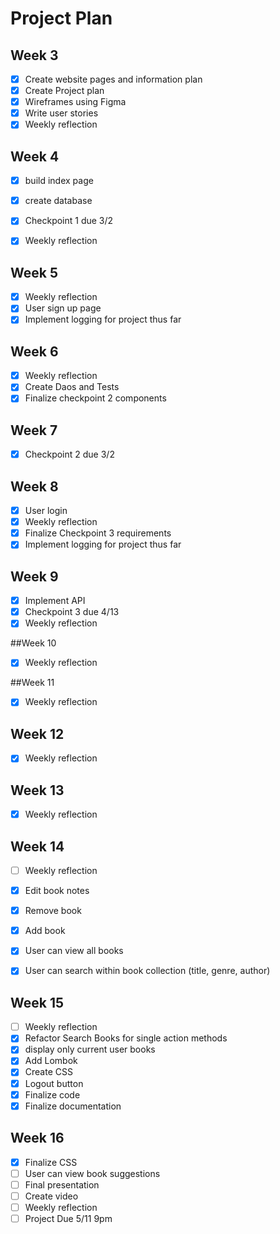 # Project Plan

## Week 3
- [x] Create website pages and information plan
- [x] Create Project plan
- [x] Wireframes using Figma
- [x] Write user stories
- [x] Weekly reflection

## Week 4
- [x] build index page
- [x] create database
- [x] Checkpoint 1 due 3/2
- [x] Weekly reflection


## Week 5
- [x] Weekly reflection
- [x] User sign up page
- [x] Implement logging for project thus far

## Week 6
- [x] Weekly reflection
- [x] Create Daos and Tests
- [x] Finalize checkpoint 2 components

## Week 7
- [x] Checkpoint 2 due 3/2

## Week 8
- [x] User login
- [x] Weekly reflection
- [x] Finalize Checkpoint 3 requirements
- [x] Implement logging for project thus far

## Week 9
- [x] Implement API
- [x] Checkpoint 3 due 4/13
- [x] Weekly reflection

##Week 10
- [x] Weekly reflection

##Week 11
- [x] Weekly reflection

## Week 12
- [x] Weekly reflection

## Week 13
- [x] Weekly reflection

## Week 14
- [ ] Weekly reflection 
- [x] Edit book notes
- [x] Remove book 
- [x] Add book
- [x] User can view all books
- [x] User can search within book collection (title, genre, author)


## Week 15
- [ ] Weekly reflection 
- [x] Refactor Search Books for single action methods 
- [x] display only current user books
- [x] Add Lombok
- [x] Create CSS 
- [x] Logout button
- [x] Finalize code
- [x] Finalize documentation

## Week 16
- [x] Finalize CSS
- [ ] User can view book suggestions
- [ ] Final presentation
- [ ] Create video
- [ ] Weekly reflection
- [ ] Project Due 5/11 9pm